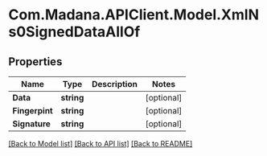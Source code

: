 
# Com.Madana.APIClient.Model.XmlNs0SignedDataAllOf

## Properties

Name | Type | Description | Notes
------------ | ------------- | ------------- | -------------
**Data** | **string** |  | [optional] 
**Fingerpint** | **string** |  | [optional] 
**Signature** | **string** |  | [optional] 

[[Back to Model list]](../README.md#documentation-for-models)
[[Back to API list]](../README.md#documentation-for-api-endpoints)
[[Back to README]](../README.md)

